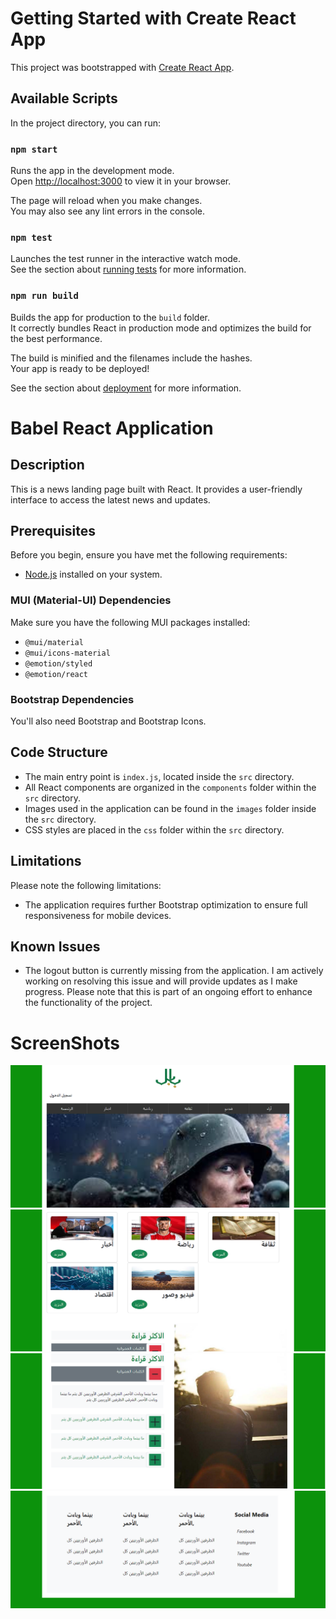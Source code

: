 # Getting Started with Create React App

This project was bootstrapped with [Create React App](https://github.com/facebook/create-react-app).

## Available Scripts

In the project directory, you can run:

### `npm start`

Runs the app in the development mode.\
Open [http://localhost:3000](http://localhost:3000) to view it in your browser.

The page will reload when you make changes.\
You may also see any lint errors in the console.

### `npm test`

Launches the test runner in the interactive watch mode.\
See the section about [running tests](https://facebook.github.io/create-react-app/docs/running-tests) for more information.

### `npm run build`

Builds the app for production to the `build` folder.\
It correctly bundles React in production mode and optimizes the build for the best performance.

The build is minified and the filenames include the hashes.\
Your app is ready to be deployed!

See the section about [deployment](https://facebook.github.io/create-react-app/docs/deployment) for more information.


# Babel React Application

## Description
This is a news landing page built with React. It provides a user-friendly interface to access the latest news and updates.

## Prerequisites
Before you begin, ensure you have met the following requirements:
- [Node.js](https://nodejs.org/) installed on your system.

### MUI (Material-UI) Dependencies
Make sure you have the following MUI packages installed:
- `@mui/material`
- `@mui/icons-material`
- `@emotion/styled`
- `@emotion/react`

### Bootstrap Dependencies
You'll also need Bootstrap and Bootstrap Icons.

## Code Structure
- The main entry point is `index.js`, located inside the `src` directory.
- All React components are organized in the `components` folder within the `src` directory.
- Images used in the application can be found in the `images` folder inside the `src` directory.
- CSS styles are placed in the `css` folder within the `src` directory.

## Limitations
Please note the following limitations:
- The application requires further Bootstrap optimization to ensure full responsiveness for mobile devices.
## Known Issues
- The logout button is currently missing from the application. I am actively working on resolving this issue and will provide updates as I make progress. Please note that this is part of an ongoing effort to enhance the functionality of the project.

# ScreenShots
![Screenshot](src/images/sc1.png)
![Screenshot](src/images/sc2.png)
![Screenshot](src/images/sc3.png)
![Screenshot](src/images/sc4.png)

